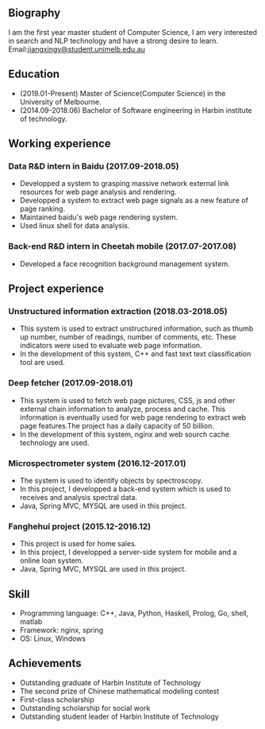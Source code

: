 
## Biography

I am the first year master student of Computer Science, I am very interested in search and NLP technology and have a strong desire to learn.
<br>
Email:jiangxingy@student.unimelb.edu.au<br>


## Education
* (2019.01-Present) Master of Science(Computer Science) in the University of Melbourne.<br>
* (2014.09-2018.06) Bachelor of Software engineering in Harbin institute of technology.<br>


## Working experience

### Data R&D intern in Baidu (2017.09-2018.05)

* Developped a system to grasping massive network external link resources for web page analysis and rendering. 
* Developped a system to extract web page signals as a new feature of page ranking.
* Maintained baidu's web page rendering system.
* Used linux shell for data analysis.

### Back-end R&D intern in Cheetah mobile (2017.07-2017.08)

* Developed a face recognition background management system.

## Project experience


### Unstructured information extraction (2018.03-2018.05)

* This system is used to extract unstructured information, such as thumb up number, number of readings, number of comments, etc. These indicators were used to evaluate web page information.<br>
* In the development of this system, C++ and fast text text classification tool are used.

### Deep fetcher (2017.09-2018.01)

* This system is used to fetch web page pictures, CSS, js and other external chain information to analyze, process and cache. This information is eventually used for web page rendering to extract web page features.The project has a daily capacity of 50 billion.
* In the development of this system, nginx and web sourch cache technology are used.

### Microspectrometer system (2016.12-2017.01)

* The system is used to identify objects by spectroscopy.<br>
* In this project, I developped a back-end system which is used to receives and analysis spectral data.<br>
* Java, Spring MVC, MYSQL are used in this project.

### Fanghehui project (2015.12-2016.12)

* This project is used for home sales.<br> 
* In this project, I developped a server-side system for mobile and a online loan system. <br>
* Java, Spring MVC, MYSQL are used in this project.

## Skill

* Programming language: C++, Java, Python, Haskell, Prolog, Go, shell, matlab
* Framework: nginx, spring
* OS: Linux, Windows

## Achievements

* Outstanding graduate of Harbin Institute of Technology
* The second prize of Chinese mathematical modeling contest
* First-class scholarship
* Outstanding scholarship for social work
* Outstanding student leader of Harbin Institute of Technology
